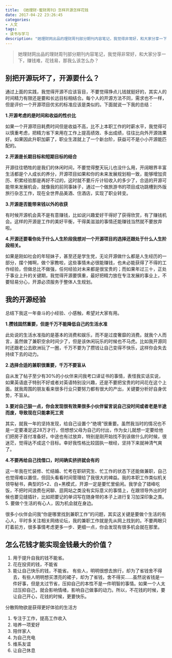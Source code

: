 ```yaml
---
title: 《她理财·蜜财周刊》怎样开源怎样花钱
date: 2017-04-22 23:26:45
categories:
- 人文
tags:
- 读书与学习
description: "她理财网出品的理财周刊部分期刊内容笔记，我觉得非常好，和大家分享一下，赚钱难，花钱易，那我么该怎么办？"
---
```


> 她理财网出品的理财周刊部分期刊内容笔记，我觉得非常好，和大家分享一下，赚钱难，花钱易，那我么该怎么办？

## 别把开源玩坏了，开源要什么？

通过上面的实践，我觉得开源不应该盲目，不要觉得挣点儿钱就挺好的，其实人的时间精力有限还是要和长远目标相结合。每个人的开源方法不同，需求也不一样，但是评价一个开源项目优劣的标准应该是类似的。下面就说一下我的总结：
<!-- more -->
**1.开源考虑的是时间和收益的性价比**

如果一个开源项目耗费时间但是收益不高，比不上本职工作的时薪水平，我觉得可以慎重考虑，把精力省下来用在工作上提高绩效、多出成绩，往往比向外开源效果好。如果因此升职加薪了，职业生涯就上了一个新台阶，获益可不是小小开源能匹配的。

**2.开源是长期目标和短期目标的结合**

开源往往牺牲的是我们的休闲时间，不要觉得整天玩儿也没什么用，开阔眼界丰富生活都是个人成长的养分，开源项目如果和你的未来发展规划相一致，能够增加资历、积累经验那是再好不过的，这时就不要斤斤计较收入的多少了，合适的开源可能带来发展机会，就像我的前同事妹子，通过一个做旅游书的项目成功跳槽到外版旅行杂志工作，现在全世界品美酒、住酒店，实现了职业转变。

**3.开源是否能带来钱以外的收获**

有时候开源机会真不是有意赚钱，比如说兴趣爱好干得好了获得欣赏，有了赚钱机会。这样的开源是工作的美好平衡，干得美滋滋的事情还能赚钱当然就不要放弃啦。

**4.开源还要看你处于什么人生阶段我想对一个开源项目的选择还跟处于什么人生阶段相关。**

如果是刚如社会的年轻妹子，甚至还是学生党，无论开源做什么都是人生经历的一部分，摆个摊啊，做个家教啦，这些事情未必很能赚钱，也未必能获得了不得的工作经验，但做总比不做强，任何经验对未来都是很宝贵的；而如果年过三十，正处于事业上升的关键期，我觉得开源要慎重，最好把精力放在专注发展的事业上，不要轻易分心，开源必须服务于整体人生规划。

## 我的开源经验

总结下我这一年奋斗的小经验、小感触，希望对大家有用。

**1.攒钱固然重要，但是千万不能降低自己的生活水准**

此处说的生活水准指的是基本的消费和娱乐，而不是过度奢靡的消费。就我个人而言，虽然做了兼职空余时间少了，但是该休闲玩乐的时候也不马虎。比如我开源同时还跟老公去欧洲玩了一圈，千万不要为了攒钱让自己变得不快乐，这样你会失去持续下去的动力。

**2.选择合适的兼职很重要，千万不要盲从**

自从发了帖子至少有30%的小伙伴来问我考口译证书的事情，表怪我实话实说，如果英语底子特别不好或者对英语特别没兴趣，还是不要把宝贵的时间花在这个上面。就我周围的朋友看来很多行业只要努力都有很大的产出，关键要分析好自身优势，不盲从。

**3.要对自己狠一点，你会发现很有效果很多小伙伴留言说自己没时间或者老是半途而废，导致现在只能拿死工资**

其实，就我一年的坚持发现，给自己设置个“绝境”很重要。虽然我当时的情况也不是一定要凑足这28万才行，但想想父母为自己的付出，作为女儿就想一定要给他们把房子首付准备好。中途也有过放弃，特别是刚开始找不到该做什么的时候，很迷茫，觉得达不成这个目标。幸好我性格比较固执一根经，坚持下来就神清气爽了。

**4.不要再给自己找借口，时间确实挤挤就会有的**

这一年我在忙装修、忙结婚、忙考在职研究生、忙工作的状态下还能做兼职，自己也觉得难以置信，但回头看看时间管理给了我很大的裨益。我的本职工作类似机关领导秘书，典型的5+2、白+黑模式，开源一定是要忙里偷闲。我学会了错峰吃饭，不把时间浪费在闲聊、逛网站之类没有实际意义的事情上，在跟领导外出的时候也要见缝插针，比如把要记的单词写在随身带的本子上进行复习加深印象之类。5. 要做个生活的有心人，因为机会就在身边。

很多小伙伴会问我“你是哪里找到兼职工作”的问题，其实这关键是要做个生活的有心人，平时多关注相关网络论坛，我的兼职工作就是先从网上找到的。不要两眼只盯着前方，很多事情考虑更多一步、更细一点，你会发现有很多机会就在那里。

## 怎么花钱才能实现金钱最大的价值？

1. 用于提升自我的钱不能省。
2. 花在投资的钱，不能省
3. 能让自己快乐的钱，不能省。
  有些人，明明很想去旅行，却为了省钱舍不得去，有些人明明想买漂亮的裙子，却为了省钱，舍不得买……虽然说省钱是一件好事，但是太过节省，压抑自己的本性不是一件明智的事情。如果一个人太过压抑自己，就会影响情绪，影响自己做事的动力。所以，不花钱的时候，要让自己开心，花钱的时候，更要快乐。

分散购物欲是获得更好体验的生活方
1. 专注于工作，提高工作收入
2. 培养一项爱好
3. 陪伴家人
4. 为自己充电
5. 维系友谊
6. 让自己休息
